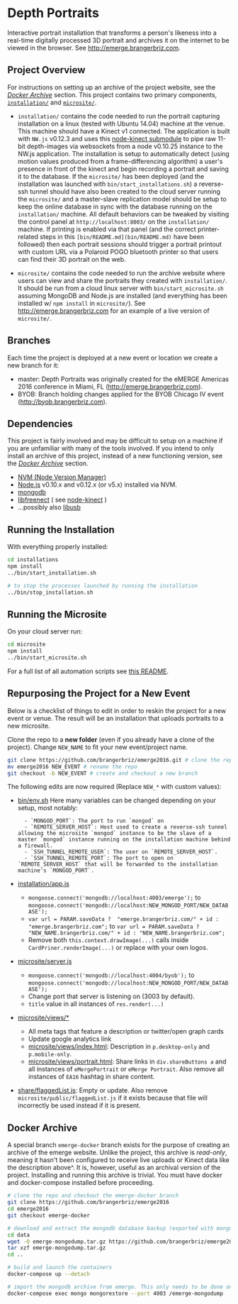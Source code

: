 # Depth Portraits

Interactive portrait installation that transforms a person's likeness into a real-time digitally processed 3D portrait and archives it on the internet to be viewed in the browser. See http://emerge.brangerbriz.com.

## Project Overview

For instructions on setting up an archive of the project website, see the [*Docker Archive*](#Docker-Archive) section.
This project contains two primary components, [`installation/`](installation) and [`microsite/`](microsite). 

- `installation/` contains the code needed to run the portrait capturing installation on a linux (tested with Ubuntu 14.04) machine at the venue. This machine should have a Kinect v1 connected. The application is built with `NW.js` v0.12.3 and uses this [node-kinect submodule](https://github.com/brannondorsey/node-kinect.git) to pipe raw 11-bit depth-images via websockets from a node v0.10.25 instance to the NW.js application. The installation is setup to automatically detect (using motion values produced from a frame-differencing algorithm) a user's presence in front of the kinect and begin recording a portrait and saving it to the database. If the `microsite/` has been deployed (and the installation was launched with `bin/start_installations.sh`) a reverse-ssh tunnel should have also been created to the cloud server running the `microsite/` and a master-slave replication model should be setup to keep the online database in sync with the database running on the `installation/` machine. All default behaviors can be tweaked by visiting the control panel at `http://localhost:8003/` on the `installation/` machine. If printing is enabled via that panel (and the correct printer-related steps in this `[bin/README.md](bin/README.md)` have been followed) then each portrait sessions should trigger a portrait printout with custom URL via a Polaroid POGO bluetooth printer so that users can find their 3D portrait on the web.

- `microsite/` contains the code needed to run the archive website where users can view and share the portraits they created with `installation/`. It should be run from a cloud linux server with `bin/start_microsite.sh` assuming MongoDB and Node.js are installed (and everything has been installed w/ `npm install` in `microsite/`). See http://emerge.brangerbriz.com for an example of a live version of `microsite/`.

## Branches

Each time the project is deployed at a new event or location we create a new branch for it:

- master: Depth Portraits was originally created for the eMERGE Americas 2016 conference in Miami, FL (http://emerge.brangerbriz.com).
- BYOB: Branch holding changes applied for the BYOB Chicago IV event (http://byob.brangerbriz.com).

## Dependencies

This project is fairly involved and may be difficult to setup on a machine if you are unfamiliar with many of the tools involved. If you intend to only install an archive of this project, instead of a new functioning version, see the [*Docker Archive*](#Docker-Archive) section.

* [NVM (Node Version Manager)](https://github.com/creationix/nvm)
* [Node.js](https://nodejs.org/) v0.10.x and v0.12.x (or v5.x) installed via NVM.
* [mongodb](https://www.mongodb.org/)
* [libfreenect](https://github.com/OpenKinect/libfreenect) ( see [node-kinect](https://github.com/nguyer/node-kinect/blob/master/README.md) )
* ...possibly also [libusb](http://www.libusb.org/)

## Running the Installation

With everything properly installed:

```bash
cd installations
npm install
../bin/start_installation.sh
```
```bash
# to stop the processes launched by running the installation
../bin/stop_installation.sh
```

## Running the Microsite

On your cloud server run: 

```bash
cd microsite
npm install
../bin/start_microsite.sh
```

For a full list of all automation scripts see [this README](bin/README.md).

## Repurposing the Project for a New Event

Below is a checklist of things to edit in order to reskin the project for a new event or venue.
The result will be an installation that uploads portraits to a new microsite.

Clone the repo to a **new folder** (even if you already have a clone of the project). Change `NEW_NAME`
to fit your new event/project name.

```bash
git clone https://github.com/brangerbriz/emerge2016.git # clone the repo
mv emerge2016 NEW_EVENT # rename the repo
git checkout -b NEW_EVENT # create and checkout a new branch
```
The following edits are now required (Replace `NEW_*` with custom values):

- [bin/env.sh](bin/env.sh)
	Here many variables can be changed depending on your setup, most notably:

		- `MONGOD_PORT`: The port to run `mongod` on
		- `REMOTE_SERVER_HOST`: Host used to create a reverse-ssh tunnel allowing the microsite `mongod` instance to be the slave of a master `mongod` instance running on the installation machine behind a firewall.
		- `SSH_TUNNEL_REMOTE_USER`: The user on `REMOTE_SERVER_HOST`.
		- `SSH_TUNNEL_REMOTE_PORT`: The port to open on `REMOTE_SERVER_HOST` that will be forwarded to the installation machine's `MONGOD_PORT`.
- [installation/app.js](installation/app.js)
	- `mongoose.connect('mongodb://localhost:4003/emerge');` to `mongoose.connect('mongodb://localhost:NEW_MONGOD_PORT/NEW_DATABASE');` 
	- `var url = PARAM.saveData ? 
 			"emerge.brangerbriz.com/" + id : "emerge.brangerbriz.com";` to `var url = PARAM.saveData ? 
 			"NEW_NAME.brangerbriz.com/" + id : "NEW_NAME.brangerbriz.com";`
 	- Remove both `this.context.drawImage(...)` calls inside `CardPriner.renderImage(...)` or replace with your own logos.
 - [microsite/server.js](microsite/server.js)
 	- `mongoose.connect('mongodb://localhost:4004/byob');` to `mongoose.connect('mongodb://localhost:NEW_MONGOD_PORT/NEW_DATABASE');`
 	- Change port that server is listening on (3003 by default).
 	- `title` value in all instances of `res.render(...)`
 - [microsite/views/*](microsite/views)
 	- All meta tags that feature a description or twitter/open graph cards
 	- Update google analytics link
 	- [microsite/views/index.html](microsite/views/index.html): Description in `p.desktop-only` and `p.mobile-only`.
 	- [microsite/views/portrait.html](microsite/views/portrait.html): Share links in `div.shareButtons a` and all instances of `eMergePortrait` or `eMerge Portrait`. Also remove all instances of `EA16` hashtag in share content.
 - [share/flaggedList.js](share/flaggedList.js): Empty or update. Also remove `microsite/public/flaggedList.js` if it exists because that file will incorrectly be used instead if it is present.

 ## Docker Archive

 A special branch `emerge-docker` branch exists for the purpose of creating an archive of the emerge website. Unlike the project, this archive is *read-only*, meaning it hasn't been configured to receive live uploads or Kinect data like the description above^. It is, however, useful as an archival version of the project. Installing and running this archive is trivial. You must have docker and docker-compose installed before proceeding.

 ```bash
# clone the repo and checkout the emerge-docker branch
git clone https://github.com/brangerbriz/emerge2016
cd emerge2016
git checkout emerge-docker

# download and extract the mongodb database backup (exported with mongodump)
cd data
wget -O emerge-mongodump.tar.gz https://github.com/brangerbriz/emerge2016/releases/download/v1.0/emerge-mongodump.tar.gz
tar xzf emerge-mongodump.tar.gz
cd ..

# build and launch the containers
docker-compose up --detach

# import the mongodb archive from emerge. This only needs to be done once!
docker-compose exec mongo mongorestore --port 4003 /emerge-mongodump
 ```